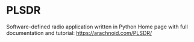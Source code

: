 # PLSDR
Software-defined radio application written in Python
Home page with full documentation and tutorial: https://arachnoid.com/PLSDR/
